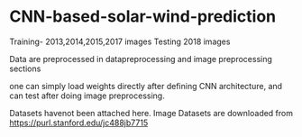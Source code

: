 # CNN-based-solar-wind-prediction

Training- 2013,2014,2015,2017 images
Testing 2018 images

Data are preprocessed in datapreprocessing and image preprocessing sections

one can simply load weights directly after defining CNN architecture, and can test after doing image preprocessing.

Datasets havenot been attached here. Image Datasets are downloaded from https://purl.stanford.edu/jc488jb7715


